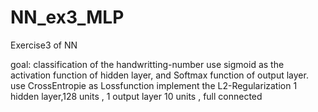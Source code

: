 # NN_ex3_MLP
Exercise3 of NN

goal: classification of the handwritting-number
use sigmoid as the activation function of hidden layer, and Softmax function of output layer.
use CrossEntropie as Lossfunction
implement the L2-Regularization
1 hidden layer,128 units , 1 output layer 10 units , full connected
